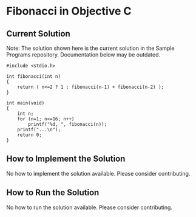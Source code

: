 # Fibonacci in Objective C

## Current Solution

Note: The solution shown here is the current solution in the Sample Programs repository. Documentation below may be outdated.

```Objective C
#include <stdio.h>

int fibonacci(int n)
{
    return ( n<=2 ? 1 : fibonacci(n-1) + fibonacci(n-2) );
}

int main(void)
{
    int n;
    for (n=1; n<=16; n++)
        printf("%d, ", fibonacci(n));
    printf("...\n");
    return 0;
}
```

## How to Implement the Solution

No how to implement the solution available. Please consider contributing.

## How to Run the Solution

No how to run the solution available. Please consider contributing.
